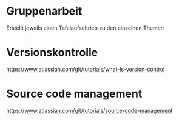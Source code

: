 # Gruppenarbeit

Erstellt jeweils einen Tafelaufschrieb zu den einzelnen Themen

# Versionskontrolle
https://www.atlassian.com/git/tutorials/what-is-version-control

# Source code management 
https://www.atlassian.com/git/tutorials/source-code-management
